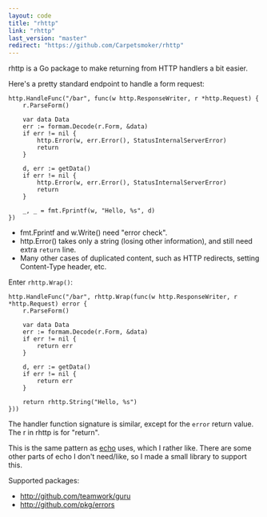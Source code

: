 ```yaml
---
layout: code
title: "rhttp"
link: "rhttp"
last_version: "master"
redirect: "https://github.com/Carpetsmoker/rhttp"
---
```


rhttp is a Go package to make returning from HTTP handlers a bit easier.

Here's a pretty standard endpoint to handle a form request:

	http.HandleFunc("/bar", func(w http.ResponseWriter, r *http.Request) {
		r.ParseForm()

		var data Data
		err := formam.Decode(r.Form, &data)
		if err != nil {
			http.Error(w, err.Error(), StatusInternalServerError)
			return
		}

		d, err := getData()
		if err != nil {
			http.Error(w, err.Error(), StatusInternalServerError)
			return
		}

		_, _ = fmt.Fprintf(w, "Hello, %s", d)
	})

- fmt.Fprintf and w.Write() need "error check".
- http.Error() takes only a string (losing other information), and still need
  extra `return` line.
- Many other cases of duplicated content, such as HTTP redirects, setting
  Content-Type header, etc.

Enter `rhttp.Wrap()`:

	http.HandleFunc("/bar", rhttp.Wrap(func(w http.ResponseWriter, r *http.Request) error {
		r.ParseForm()

		var data Data
		err := formam.Decode(r.Form, &data)
		if err != nil {
			return err
		}

		d, err := getData()
		if err != nil {
			return err
		}

		return rhttp.String("Hello, %s")
	}))


The handler function signature is similar, except for the `error` return value.
The r in rhttp is for "return".

This is the same pattern as [echo](https://github.com/labstack/echo) uses, which
I rather like. There are some other parts of echo I don't need/like, so I made a
small library to support this.

Supported packages:

- http://github.com/teamwork/guru
- http://github.com/pkg/errors
